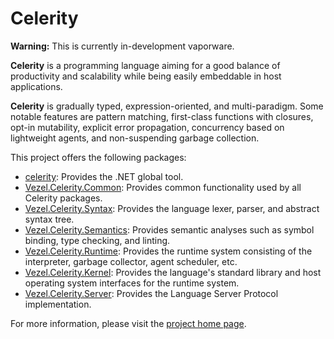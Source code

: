 # Celerity

**Warning:** This is currently in-development vaporware.

**Celerity** is a programming language aiming for a good balance of
productivity and scalability while being easily embeddable in host applications.

**Celerity** is gradually typed, expression-oriented, and multi-paradigm. Some
notable features are pattern matching, first-class functions with closures,
opt-in mutability, explicit error propagation, concurrency based on lightweight
agents, and non-suspending garbage collection.

This project offers the following packages:

* [celerity](https://www.nuget.org/packages/celerity): Provides the .NET global
  tool.
* [Vezel.Celerity.Common](https://www.nuget.org/packages/Vezel.Celerity.Common):
  Provides common functionality used by all Celerity packages.
* [Vezel.Celerity.Syntax](https://www.nuget.org/packages/Vezel.Celerity.Syntax):
  Provides the language lexer, parser, and abstract syntax tree.
* [Vezel.Celerity.Semantics](https://www.nuget.org/packages/Vezel.Celerity.Semantics):
  Provides semantic analyses such as symbol binding, type checking, and linting.
* [Vezel.Celerity.Runtime](https://www.nuget.org/packages/Vezel.Celerity.Runtime):
  Provides the runtime system consisting of the interpreter, garbage collector,
  agent scheduler, etc.
* [Vezel.Celerity.Kernel](https://www.nuget.org/packages/Vezel.Celerity.Kernel):
  Provides the language's standard library and host operating system interfaces
  for the runtime system.
* [Vezel.Celerity.Server](https://www.nuget.org/packages/Vezel.Celerity.Server):
  Provides the Language Server Protocol implementation.

For more information, please visit the
[project home page](https://docs.vezel.dev/celerity).

